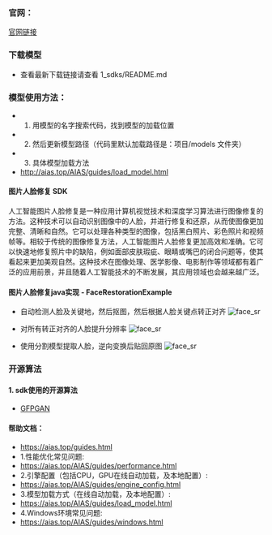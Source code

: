### 官网：
[官网链接](https://www.aias.top/)

### 下载模型
- 查看最新下载链接请查看 1_sdks/README.md

### 模型使用方法：
- 1. 用模型的名字搜索代码，找到模型的加载位置
- 2. 然后更新模型路径（代码里默认加载路径是：项目/models 文件夹）
- 3. 具体模型加载方法
- http://aias.top/AIAS/guides/load_model.html

#### 图片人脸修复 SDK
人工智能图片人脸修复是一种应用计算机视觉技术和深度学习算法进行图像修复的方法。这种技术可以自动识别图像中的人脸，并进行修复和还原，从而使图像更加完整、清晰和自然。它可以处理各种类型的图像，包括黑白照片、彩色照片和视频帧等。相较于传统的图像修复方法，人工智能图片人脸修复更加高效和准确。它可以快速地修复照片中的缺陷，例如面部皮肤瑕疵、眼睛或嘴巴的闭合问题等，使其看起来更加美观自然。这种技术在图像处理、医学影像、电影制作等领域都有着广泛的应用前景，并且随着人工智能技术的不断发展，其应用领域也会越来越广泛。

#### 图片人脸修复java实现 - FaceRestorationExample
- 自动检测人脸及关键地，然后抠图，然后根据人脸关键点转正对齐
  ![face_sr](https://aias-home.oss-cn-beijing.aliyuncs.com/AIAS/face_sdk/images/face_det.png)

- 对所有转正对齐的人脸提升分辨率
  ![face_sr](https://aias-home.oss-cn-beijing.aliyuncs.com/AIAS/face_sdk/images/face_sr.png)

- 使用分割模型提取人脸，逆向变换后贴回原图
  ![face_sr](https://aias-home.oss-cn-beijing.aliyuncs.com/AIAS/face_sdk/images/face_res.png)

  
### 开源算法
#### 1. sdk使用的开源算法
- [GFPGAN](https://github.com/TencentARC/GFPGAN)

  
#### 帮助文档：
- https://aias.top/guides.html
- 1.性能优化常见问题:
- https://aias.top/AIAS/guides/performance.html
- 2.引擎配置（包括CPU，GPU在线自动加载，及本地配置）:
- https://aias.top/AIAS/guides/engine_config.html
- 3.模型加载方式（在线自动加载，及本地配置）:
- https://aias.top/AIAS/guides/load_model.html
- 4.Windows环境常见问题:
- https://aias.top/AIAS/guides/windows.html